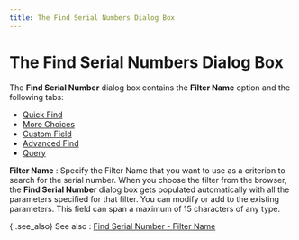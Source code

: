 ```yaml
---
title: The Find Serial Numbers Dialog Box
---
```


# The Find Serial Numbers Dialog Box


The **Find Serial Number** dialog box contains the **Filter Name** option and the following tabs:

- [Quick Find]({{site.wm_baseurl}}/serial-num-trk/find/serialized-and-auto-serialized-items/the_find_serial_number_dialog_box_quick_find.html)
- [More Choices]({{site.wm_baseurl}}/serial-num-trk/find/serialized-and-auto-serialized-items/the_find_serial_number_dialog_box_more_choices.html)
- [Custom Field]({{site.wm_baseurl}}/serial-num-trk/find/serialized-and-auto-serialized-items/the_find_serial_number_dialog_box_custom_field.html)
- [Advanced Find]({{site.wm_baseurl}}/serial-num-trk/find/serialized-and-auto-serialized-items/the_find_serial_number_dialog_box_advanced_find.html)
- [Query]({{site.wm_baseurl}}/serial-num-trk/find/serialized-and-auto-serialized-items/the_find_serial_number_dialog_box_query.html)



**Filter Name**
: Specify the Filter Name that you want to use as a criterion to search for the serial number. When you choose the filter from the browser, the **Find Serial Number** dialog box gets populated automatically with all the parameters specified for that filter. You can modify or add to the existing parameters. This field can span a maximum of 15 characters of any type.


{:.see_also}
See also
: [Find Serial Number - Filter Name]({{site.wm_baseurl}}/serial-num-trk/find/find-serial-number-details/find_serial_number_filter_name.html)

